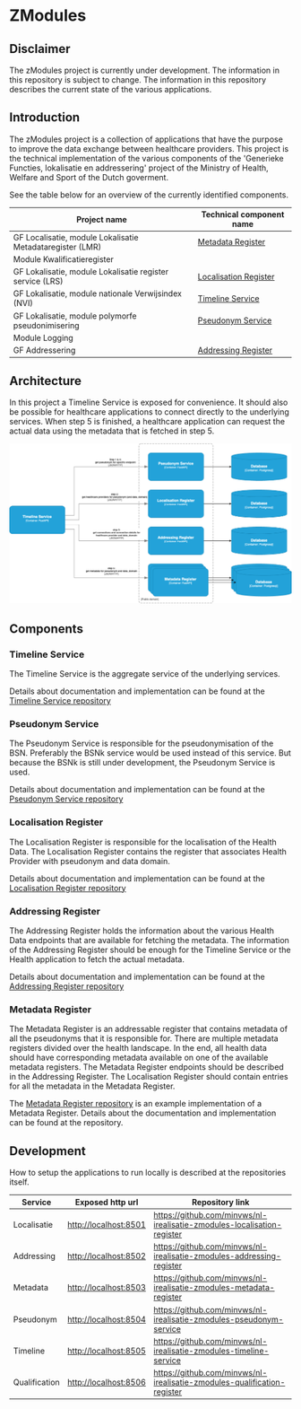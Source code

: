 # ZModules

## Disclaimer

The zModules project is currently under development. The information in this repository is
subject to change. The information in this repository describes the current state of the
various applications.

## Introduction

The zModules project is a collection of applications that have the purpose to improve the
data exchange between healthcare providers. This project is the technical implementation of
the various components of the 'Generieke Functies, lokalisatie en addressering' project of the
Ministry of Health, Welfare and Sport of the Dutch goverment.

See the table below for an overview of the currently identified components.

| Project name                                              | Technical component name                        |
|-----------------------------------------------------------|-------------------------------------------------|
| GF Localisatie, module Lokalisatie Metadataregister (LMR) | [Metadata Register](#metadata-register)         |
| Module Kwalificatieregister                               |                                                 |
| GF Lokalisatie, module Lokalisatie register service (LRS) | [Localisation Register](#localisation-register) |
| GF Lokalisatie, module nationale Verwijsindex (NVI)       | [Timeline Service](#timeline-service)           |
| GF Lokalisatie, module polymorfe pseudonimisering         | [Pseudonym Service](#pseudonym-service)         |
| Module Logging                                            |                                                 |
| GF Addressering                                           | [Addressing Register](#addressing-register)     |

## Architecture

In this project a Timeline Service is exposed for convenience. It should also be possible
for healthcare applications to connect directly to the underlying services.
When step 5 is finished, a healthcare application can request the actual data using the
metadata that is fetched in step 5.

![alt text](assets/system-components.png "system")

## Components

### Timeline Service

The Timeline Service is the aggregate service of the underlying services.

Details about documentation and implementation can be found at the
[Timeline Service repository](https://github.com/minvws/nl-irealisatie-zmodules-timeline-service)

### Pseudonym Service

The Pseudonym Service is responsible for the pseudonymisation of the BSN. Preferably the
BSNk service would be used instead of this service. But because the BSNk is still under
development, the Pseudonym Service is used.

Details about documentation and implementation can be found at the
[Pseudonym Service repository](https://github.com/minvws/nl-irealisatie-zmodules-pseudonym-service)

### Localisation Register

The Localisation Register is responsible for the localisation of the Health Data. The Localisation
Register contains the register that associates Health Provider with pseudonym and data domain.

Details about documentation and implementation can be found at the
[Localisation Register repository](https://github.com/minvws/nl-irealisatie-zmodules-localisation-register)

### Addressing Register

The Addressing Register holds the information about the various Health Data endpoints that are available
for fetching the metadata. The information of the Addressing Register should be enough for the Timeline
Service or the Health application to fetch the actual metadata.

Details about documentation and implementation can be found at the
[Addressing Register repository](https://github.com/minvws/nl-irealisatie-zmodules-addressing-register)

### Metadata Register

The Metadata Register is an addressable register that contains metadata of
all the pseudonyms that it is responsible for. There are multiple metadata registers divided over
the health landscape. In the end, all health data should have corresponding metadata available on one of the available
metadata registers. The Metadata Register endpoints should be described in the Addressing Register.
The Localisation Register should contain entries for all the metadata in the Metadata Register.

The [Metadata Register repository](https://github.com/minvws/nl-irealisatie-zmodules-metadata-register)
is an example implementation of a Metadata Register. Details about the documentation and implementation
can be found at the repository.

## Development

How to setup the applications to run locally is described at the repositories itself.

| Service      | Exposed http url        | Repository link                                                           |
|--------------|-------------------------|---------------------------------------------------------------------------|
| Localisatie  | <http://localhost:8501> | <https://github.com/minvws/nl-irealisatie-zmodules-localisation-register> |
| Addressing   | <http://localhost:8502> | <https://github.com/minvws/nl-irealisatie-zmodules-addressing-register>   |
| Metadata     | <http://localhost:8503> | <https://github.com/minvws/nl-irealisatie-zmodules-metadata-register>     |
| Pseudonym    | <http://localhost:8504> | <https://github.com/minvws/nl-irealisatie-zmodules-pseudonym-service>     |
| Timeline     | <http://localhost:8505> | <https://github.com/minvws/nl-irealisatie-zmodules-timeline-service>      |
| Qualification | <http://localhost:8506> | <https://github.com/minvws/nl-irealisatie-zmodules-qualification-register> |
